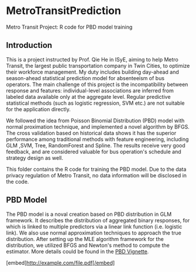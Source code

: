 # MetroTransitPrediction
Metro Transit Project: R code for PBD model training

## Introduction
This is a project instructed by Prof. Qie He in ISyE, aiming to help Metro Transit, the largest public transportation company in Twin Cities, to optimize their workforce 
management. My duty includes building day-ahead and season-ahead statistical prediction model for absenteeism of bus operators. The main challenge of this project is the 
incompatibility between response and features: individual-level associations are inferred from labeled data available only at the aggregate level. Regular predictive statistical 
methods (such as logistic regression, SVM etc.) are not suitable for the application directly. 

We followed the idea from Poisson Binomial Distribution (PBD) model with normal 
proximation technique, and implemented a novel algorithm by BFGS. The cross validation based on historical data shows it has the superior performance among traditional methods 
with feature engineering, including  GLM ,SVM, Tree, RandomForest and Spline. The results receive very good feedback, and are considered valuable for bus operation's schedule 
and strategy design as well.

This folder contains the R code for training the PBD model. Due to the data privacy regulation of Metro Transit, no data information will be disclosed in the code. 

## PBD Model
The PBD model is a noval creation based on PBD distribution in GLM framework. It describes the distribution of aggregated binary responses, for which is linked to multiple predictors via
a linear link function (i.e. logistic link). We also use normal approximation techniques to approach the true distribution. After setting up the MLE algorithm framework for the distribution,
we utilized BFGS and Newton's method to compute the estimator. More details could be found in the [PBD Vignette](https://github.com/TYtianyang/MetroTransitPrediction/blob/master/PBD.pdf).

[embed]http://example.com/file.pdf[/embed] 
